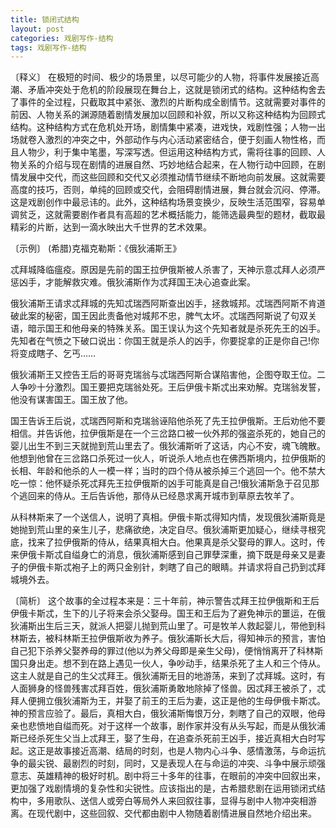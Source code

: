 ```yaml
---
title: 锁闭式结构
layout: post
categories: 戏剧写作-结构
tags: 戏剧写作-结构
---
```


〔释义〕 在极短的时间、极少的场景里，以尽可能少的人物，将事件发展接近高潮、矛盾冲突处于危机的阶段展现在舞台上，这就是锁闭式的结构。这种结构舍去了事件的全过程，只截取其中紧张、激烈的片断构成全剧情节。这就需要对事件的前因、人物关系的渊源随着剧情发展加以回顾和补叙，所以又称这种结构为回顾式结构。这种结构方式在危机处开场，剧情集中紧凑，进戏快，戏剧性强；人物一出场就卷入激烈的冲突之中，外部动作与内心活动紧密结合，便于刻画人物性格，而且人物少，利于集中笔墨，写深写透。但运用这种结构方式，需将往事的回顾、人物关系的介绍与现在剧情的进展自然、巧妙地结合起来，在人物行动中回顾，在剧情发展中交代，而这些回顾和交代又必须推动情节继续不断地向前发展。这就需要高度的技巧，否则，单纯的回顾或交代，会阻碍剧情进展，舞台就会沉闷、停滞。这是戏剧创作中最忌讳的。此外，这种结构场景变换少，反映生活范围窄，容易单调贫乏，这就需要剧作者具有高超的艺术概括能力，能筛选最典型的题材，截取最精彩的片断，达到一滴水映出大千世界的艺术效果。

〔示例〕 (希腊)克福克勒斯：《俄狄浦斯王》

忒拜城降临瘟疫。原因是先前的国王拉伊俄斯被人杀害了，天神示意忒拜人必须严惩凶手，才能解救灾难。俄狄浦斯作为忒拜国王决心追查此案。

俄狄浦斯王请求忒拜城的先知忒瑞西阿斯查出凶手，拯救城邦。忒瑞西阿斯不肯道破此案的秘密，国王因此责备他对城邦不忠，脾气太坏。忒瑞西阿斯说了句双关语，暗示国王和他母亲的特殊关系。国王误认为这个先知者就是杀死先王的凶手。先知者在气愤之下破口说出：你国王就是杀人的凶手，你要捉拿的正是你自己!你将变成瞎子、乞丐……

俄狄浦斯王又控告王后的哥哥克瑞翁与忒瑞西阿斯合谋陷害他，企图夺取王位。二人争吵十分激烈。国王要把克瑞翁处死。王后伊俄卡斯忒出来劝解。克瑞翁发誓，他没有谋害国王。国王放了他。

国王告诉王后说，忒瑞西阿斯和克瑞翁诬陷他杀死了先王拉伊俄斯。王后劝他不要相信。并告诉他，拉伊俄斯是在一个三岔路口被一伙外邦的强盗杀死的，她自己的婴儿出生不到三天就抛到荒山里去了。俄狄浦斯听了这话，内心不安，魂飞魄散。他想到他曾在三岔路口杀死过一伙人，听说杀人地点也在佛西斯境内，拉伊俄斯的长相、年龄和他杀的人一模一样；当时的四个侍从被杀掉三个逃回一个。他不禁大吃一惊：他怀疑杀死忒拜先王拉伊俄斯的凶手可能真是自己!俄狄浦斯急于召见那个逃回来的侍从。王后告诉他，那侍从已经恳求离开城市到草原去牧羊了。

从科林斯来了一个送信人，说明了真相。伊俄卡斯忒得知内情，发现俄狄浦斯竟是她抛到荒山里的亲生儿子，悲痛欲绝，决定自尽。俄狄浦斯更加疑心，继续寻根究底，找来了拉伊俄斯的侍从，结果真相大白。他果真是杀父娶母的罪人。这时，传来伊俄卡斯忒自缢身亡的消息，俄狄浦斯感到自己罪孽深重，摘下既是母亲又是妻子的伊俄卡斯忒袍子上的两只金别针，刺瞎了自己的眼睛。并请求将自己扔到忒拜城境外去。

〔简析〕 这个故事的全过程本来是：三十年前，神示警告忒拜王拉伊俄斯和王后伊俄卡斯忒，生下的儿子将来会杀父娶母。国王和王后为了避免神示的噩运，在俄狄浦斯出生后三天，就派人把婴儿抛到荒山里了。可是牧羊人救起婴儿，带他到科林斯去，被科林斯王拉伊俄斯收为养子。俄狄浦斯长大后，得知神示的预言，害怕自己犯下杀养父娶养母的罪过(他以为养父母即是亲生父母)，便悄悄离开了科林斯国只身出走。想不到在路上遇见一伙人，争吵动手，结果杀死了主人和三个侍从。这主人就是自己的生父忒拜王。俄狄浦斯无目的地游荡，来到了忒拜城。这时，有人面狮身的怪兽残害忒拜百姓，俄狄浦斯勇敢地除掉了怪兽。因忒拜王被杀了，忒拜人便拥立俄狄浦斯为王，并娶了前王的王后为妻，这正是他的生母伊俄卡斯忒。神的预言应验了。最后，真相大白，俄狄浦斯悔恨万分，刺瞎了自己的双眼，他母亲也悲愤地自缢而死。对于这样一个故事，剧作家并没有从头写起，而是从俄狄浦斯已经杀死生父当上忒拜王，娶了生母，在追查杀死前王凶手，接近真相大白时写起。这正是故事接近高潮、结局的时刻，也是人物内心斗争、感情激荡，与命运抗争的最尖锐、最剧烈的时刻，同时，又是表现人在与命运的冲突、斗争中展示顽强意志、英雄精神的极好时机。剧中将三十多年的往事，在眼前的冲突中回叙出来，更加强了戏剧情境的复杂性和尖锐性。应该指出的是，古希腊悲剧在运用锁闭式结构中，多用歌队、送信人或旁白等局外人来回叙往事，显得与剧中人物冲突相游离。在现代剧中，这些回叙、交代都由剧中人物随着剧情进展自然地介绍出来。 